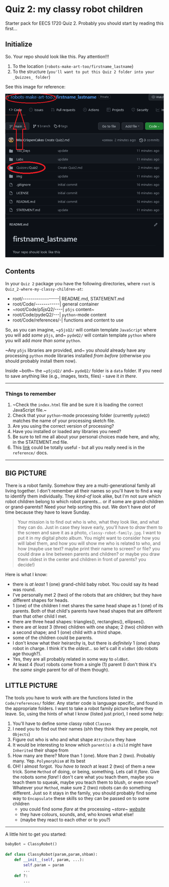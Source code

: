 # Quiz 2: my classy robot children

Starter pack for EECS 1720 Quiz 2. Probably you should start by reading this first...

## Initialize

So. Your repo should look like this. Pay attention!!!

1. To the location (`robots-make-art-too/firstname_lastname`)
2. To the structure (`you'll want to put this Quiz 2 folder into your _Quizzes_ folder`)

See this image for reference:

![image](/Code/references/repo.png "This is what your repo should look like")

## Contents

In your `Quiz 2` package you have the following directories, where `root` is `Quiz_2-where-my-classy-children-at`:

- root/------------------| README.md, STATEMENT.md
- root/Code/------------| general container
- ~root/Code/p5jsQ2/----| `p5js` content~
- root/Code/pydeQ2/---| `python`-mode content
- root/Code/references/-| functions and content to use

So, as you can imagine, ~`p5jsQ2/` will contain template `JavaScript` where you will add _some_ `p5js`, and~ `pydeQ2/` will contain template `python` where you will add _more than some_ `python`.

~Any `p5js` libraries are provided, and~ you _should_ already have any processing `python` mode libraries installed _from before_ (otherwise you should probably install them now).

Inside ~both~ the ~`p5jsQ2/` and~ `pydeQ2/` folder is a `data` folder. If you need to save anything like (e.g., images, texts, files) - save it _in there_.

---

### Things to remember

1. ~Check the `index.html` file and be sure it is loading the correct JavaScript file.~
2. Check that your `python`-mode processing folder (currently `pydeQ2`) matches the name of your processing sketch file.
3. Are you using the correct version of processing?
4. Have you installed or loaded any libraries you need?
5. Be sure to tell me all about your personal choices made here, and why, in the STATEMENT.md file.
6. This [link](https://py.processing.org/reference/createShape.html) could be totally useful - but all you really need is in the `reference/` docs.

---

## BIG PICTURE

There is a robot family. Somehow they are a multi-generational family all living together. I don't remember all their names so you'll have to find a way to identify them individually. They _kind-of_ look alike, but I'm not sure which robot children belong to which robot parents... or if some are grand-children or grand-parents!! Need your help sorting this out. We don't have _alot_ of time because they have to leave Sunday.
>
> Your mission is to find out who is who, what they look like, and what they can do. Just in case they leave early, you'll have to _draw_ them to the screen and save it as a photo, `classy-robot-family.jpg`. I want to put it in my digital photo album. You might want to consider how you will label them, and how you will show me who is related to who, and how (maybe use text? maybe print their name to screen? or file? you could draw a line between parents and children? or maybe you draw them oldest in the center and children in front of parents? you decide!)
>

Here is what I know:

- there is _at least_ 1 (one) grand-child baby robot. You could say its head was round.
- I've personally met 2 (two) of the robots that are children; but they have different shapes for heads.
- 1 (one) of the children I met shares the same head shape as 1 (one) of its parents. Both of that child's parents have head shapes that are different than that other child I met.
- there are three head shapes: triangles(), rectangles(), ellipses().
- there are _at least_ 3 (three) children with one shape; 2 (two) children with a second shape; and 1 (one) child with a third shape.
- some of the children could be parents.
- I don't know what their heirarchy is, but there is _definitely_ 1 (one) sharp robot in charge. I think it's the _oldest_... so let's call it `oldBot` (do robots age though?).
- Yes, they are all probably related in some way to `oldBot`.
- At least 4 (four) robots come from a single (1) parent (I don't think it's the _same_ single parent for _all_ of them though).

## LITTLE PICTURE

The tools you have to work with are the functions listed in the `Code/references/` folder. Any starter code is language specific, and found in the appropriate folders. I want to take a robot family picture before they leave. So, using the hints of what I know (listed just prior), I need some help:

1. You'll have to define some classy robot `Classes`
2. I need you to find out their names (shh they think they are people, not `Objects`)
3. Figure out who is who and what shape `Attribute` they have
4. It would be interesting to know which `parent(s)` a `child` might have `Inherited` their shape from
5. How many are there? More than 1 (one). More than 2 (two). Probably many. Yep. `Polymorphism` at its best
6. OH! I almost forgot. _You have to teach_ at least 2 (two) of them a new trick. Some `Method` of doing, or being, something. Lets call it _flare_. Give the robots some _flare_! I don't care what you teach them, maybe you teach them to squeak, maybe you teach them to blush, or even move? Whatever your `Method`, make sure 2 (two) robots can do something different. Just so it stays in the family, you should probably find some way to `Encapsulate` these skills so they can be passed on to some children
   - you could find some _flare_ at the processing ~_store_~ [_website_](https://py.processing.org/reference/)
   - they have colours, sounds, and, who knows what else!
   - (maybe they react to each other or to you?)

---

A little hint to get you started:

```Python
babyBot = ClassyRobot()

def class ClassyRobot(param,param,shbam):
    def __init__(self, param, ...):
        self.param = param
        ...
    def ?:
        ...
```
